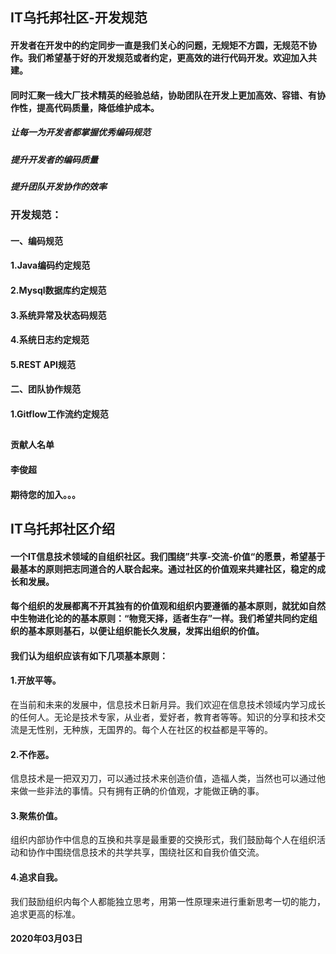 ## IT乌托邦社区-开发规范

#### 开发者在开发中的约定同步一直是我们关心的问题，无规矩不方圆，无规范不协作。我们希望基于好的开发规范或者约定，更高效的进行代码开发。欢迎加入共建。
#### 同时汇聚一线大厂技术精英的经验总结，协助团队在开发上更加高效、容错、有协作性，提高代码质量，降低维护成本。

##### 让每一为开发者都掌握优秀编码规范
##### 提升开发者的编码质量
##### 提升团队开发协作的效率
 
 
### 开发规范：

#### 一、编码规范
#### 1.Java编码约定规范
#### 2.Mysql数据库约定规范
#### 3.系统异常及状态码规范
#### 4.系统日志约定规范
#### 5.REST API规范


#### 二、团队协作规范
#### 1.Gitflow工作流约定规范

##

#### 贡献人名单
#### 李俊超
#### 期待您的加入。。。

##


## IT乌托邦社区介绍
#### 一个IT信息技术领域的自组织社区。我们围绕”共享-交流-价值“的愿景，希望基于最基本的原则把志同道合的人联合起来。通过社区的价值观来共建社区，稳定的成长和发展。

#### 每个组织的发展都离不开其独有的价值观和组织内要遵循的基本原则，就犹如自然中生物进化论的的基本原则：“物竞天择，适者生存”一样。我们希望共同约定组织的基本原则基石，以便让组织能长久发展，发挥出组织的价值。


#### 我们认为组织应该有如下几项基本原则：

#### 1.开放平等。

   在当前和未来的发展中，信息技术日新月异。我们欢迎在信息技术领域内学习成长的任何人。无论是技术专家，从业者，爱好者，教育者等等。知识的分享和技术交流是无性别，无种族，无国界的。每个人在社区的权益都是平等的。

#### 2.不作恶。

   信息技术是一把双刃刀，可以通过技术来创造价值，造福人类，当然也可以通过他来做一些非法的事情。只有拥有正确的价值观，才能做正确的事。

#### 3.聚焦价值。

   组织内部协作中信息的互换和共享是最重要的交换形式，我们鼓励每个人在组织活动和协作中围绕信息技术的共学共享，围绕社区和自我价值交流。

#### 4.追求自我。

   我们鼓励组织内每个人都能独立思考，用第一性原理来进行重新思考一切的能力，追求更高的标准。
    
#### 2020年03月03日

